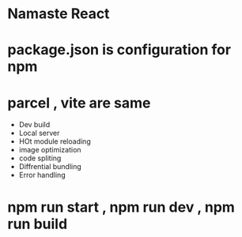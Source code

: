 # Namaste React
# package.json is configuration for npm 

# parcel , vite are same
- Dev build
- Local server
- HOt module reloading
- image optimization
- code spliting
- Diffrential bundling
- Error handling

# npm run start , npm run dev , npm run build